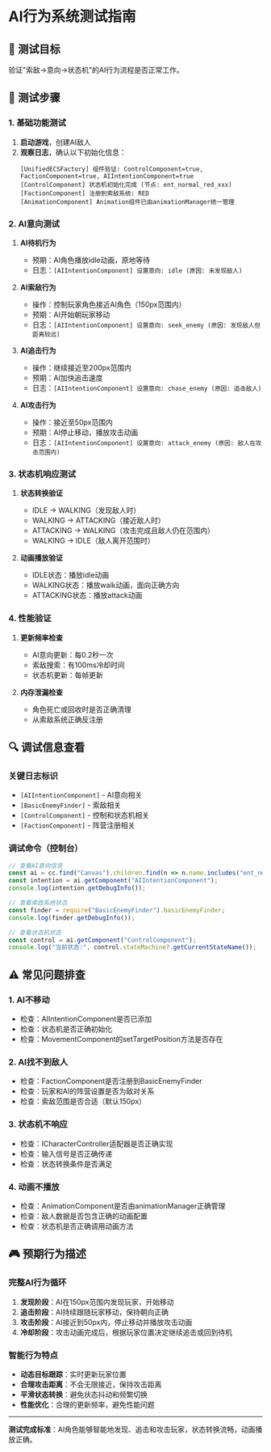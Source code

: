 # AI行为系统测试指南

## 🎯 测试目标
验证"索敌→意向→状态机"的AI行为流程是否正常工作。

## 🧪 测试步骤

### 1. 基础功能测试
1. **启动游戏**，创建AI敌人
2. **观察日志**，确认以下初始化信息：
   ```
   [UnifiedECSFactory] 组件验证: ControlComponent=true, FactionComponent=true, AIIntentionComponent=true
   [ControlComponent] 状态机初始化完成 (节点: ent_normal_red_xxx)
   [FactionComponent] 注册到索敌系统: RED
   [AnimationComponent] Animation组件已由animationManager统一管理
   ```

### 2. AI意向测试
1. **AI待机行为**
   - 预期：AI角色播放idle动画，原地等待
   - 日志：`[AIIntentionComponent] 设置意向: idle (原因: 未发现敌人)`

2. **AI索敌行为**
   - 操作：控制玩家角色接近AI角色（150px范围内）
   - 预期：AI开始朝玩家移动
   - 日志：`[AIIntentionComponent] 设置意向: seek_enemy (原因: 发现敌人但距离较远)`

3. **AI追击行为**
   - 操作：继续接近至200px范围内
   - 预期：AI加快追击速度
   - 日志：`[AIIntentionComponent] 设置意向: chase_enemy (原因: 追击敌人)`

4. **AI攻击行为**
   - 操作：接近至50px范围内
   - 预期：AI停止移动，播放攻击动画
   - 日志：`[AIIntentionComponent] 设置意向: attack_enemy (原因: 敌人在攻击范围内)`

### 3. 状态机响应测试
1. **状态转换验证**
   - IDLE → WALKING（发现敌人时）
   - WALKING → ATTACKING（接近敌人时）
   - ATTACKING → WALKING（攻击完成且敌人仍在范围内）
   - WALKING → IDLE（敌人离开范围时）

2. **动画播放验证**
   - IDLE状态：播放idle动画
   - WALKING状态：播放walk动画，面向正确方向
   - ATTACKING状态：播放attack动画

### 4. 性能验证
1. **更新频率检查**
   - AI意向更新：每0.2秒一次
   - 索敌搜索：有100ms冷却时间
   - 状态机更新：每帧更新

2. **内存泄漏检查**
   - 角色死亡或回收时是否正确清理
   - 从索敌系统正确反注册

## 🔍 调试信息查看

### 关键日志标识
- `[AIIntentionComponent]` - AI意向相关
- `[BasicEnemyFinder]` - 索敌相关  
- `[ControlComponent]` - 控制和状态机相关
- `[FactionComponent]` - 阵营注册相关

### 调试命令（控制台）
```javascript
// 查看AI意向信息
const ai = cc.find("Canvas").children.find(n => n.name.includes("ent_normal"));
const intention = ai.getComponent("AIIntentionComponent");
console.log(intention.getDebugInfo());

// 查看索敌系统状态
const finder = require("BasicEnemyFinder").basicEnemyFinder;
console.log(finder.getDebugInfo());

// 查看状态机状态  
const control = ai.getComponent("ControlComponent");
console.log("当前状态:", control.stateMachine?.getCurrentStateName());
```

## ⚠️ 常见问题排查

### 1. AI不移动
- 检查：AIIntentionComponent是否已添加
- 检查：状态机是否正确初始化
- 检查：MovementComponent的setTargetPosition方法是否存在

### 2. AI找不到敌人
- 检查：FactionComponent是否注册到BasicEnemyFinder
- 检查：玩家和AI的阵营设置是否为敌对关系
- 检查：索敌范围是否合适（默认150px）

### 3. 状态机不响应
- 检查：ICharacterController适配器是否正确实现
- 检查：输入信号是否正确传递
- 检查：状态转换条件是否满足

### 4. 动画不播放
- 检查：AnimationComponent是否由animationManager正确管理
- 检查：敌人数据是否包含正确的动画配置
- 检查：状态机是否正确调用动画方法

## 🎮 预期行为描述

### 完整AI行为循环
1. **发现阶段**：AI在150px范围内发现玩家，开始移动
2. **追击阶段**：AI持续跟随玩家移动，保持朝向正确
3. **攻击阶段**：AI接近到50px内，停止移动并播放攻击动画
4. **冷却阶段**：攻击动画完成后，根据玩家位置决定继续追击或回到待机

### 智能行为特点
- **动态目标跟踪**：实时更新玩家位置
- **合理攻击距离**：不会无限接近，保持攻击距离
- **平滑状态转换**：避免状态抖动和频繁切换
- **性能优化**：合理的更新频率，避免性能问题

---

**测试完成标准**：AI角色能够智能地发现、追击和攻击玩家，状态转换流畅，动画播放正确。
